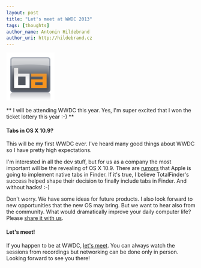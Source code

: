```yaml
---
layout: post
title: "Let's meet at WWDC 2013"
tags: [thoughts]
author_name: Antonin Hildebrand
author_uri: http://hildebrand.cz
---
```


<img src="/shared/img/icons/binaryage-badge-128.png" class="intro-icon"/>

** I will be attending WWDC this year. Yes, I'm super excited that I won the ticket lottery this year :-) **

#### Tabs in OS X 10.9?

This will be my first WWDC ever. I've heard many good things about WWDC so I have pretty high expectations.

I'm interested in all the dev stuff, but for us as a company the most important will be the revealing of OS X 10.9. There are [rumors](http://www.theverge.com/2013/4/29/4281684/os-x-10-9-rumored-redesigned-finder-with-tabbed-browsing) that Apple is going to implement native tabs in Finder. If it's true, I believe TotalFinder's success helped shape their decision to finally include tabs in Finder. And without hacks! :-)

Don't worry. We have some ideas for future products. I also look forward to new opportunities that the new OS may bring. But we want to hear also from the community. What would dramatically improve your daily computer life? Please <a href="mailto:ideas@binaryage.com">share it with us</a>.

#### Let's meet!

If you happen to be at WWDC, [let's meet](mailto:antonin@binaryage.com). You can always watch the sessions from recordings but networking can be done only in person.  Looking forward to see you there!

